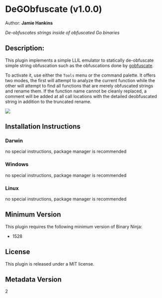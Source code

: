 # DeGObfuscate (v1.0.0)
Author: **Jamie Hankins**

_De-obfuscates strings inside of obfuscated Go binaries_

## Description:

This plugin implements a simple LLIL emulator to statically de-obfuscate simple string obfuscation such as the obfuscations done by [gobfuscate](https://github.com/unixpickle/gobfuscate).

To activate it, use either the `Tools` menu or the command palette. It offers two modes, the first will attempt to analyze the current function while the other will attempt to find all functions that are merely obfuscated strings and rename them. If the function name cannot be cleanly replaced, a comment will be added at all call locations with the detailed deobfuscated string in addition to the truncated rename.

![](https://github.com/jamie-34254/binja_degobfuscate/blob/master/img/DeGObfuscate.gif?raw=true)


## Installation Instructions

### Darwin

no special instructions, package manager is recommended

### Windows

no special instructions, package manager is recommended

### Linux

no special instructions, package manager is recommended

## Minimum Version

This plugin requires the following minimum version of Binary Ninja:

* 1528


## License

This plugin is released under a MIT license.
## Metadata Version

2
